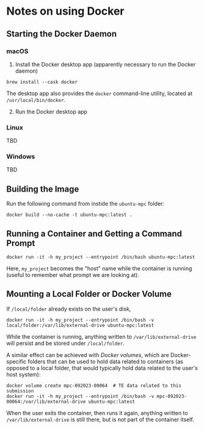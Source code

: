 # Notes on using Docker

## Starting the Docker Daemon

### macOS

1. Install the Docker desktop app (apparently necessary to run the Docker daemon)
```
brew install --cask docker
```
The desktop app also provides the `docker` command-line utility, located at `/usr/local/bin/docker`.

2. Run the Docker desktop app

### Linux

TBD

### Windows

TBD

## Building the Image

Run the following command from instide the `ubuntu-mpc` folder:
```
docker build --no-cache -t ubuntu-mpc:latest .
```

## Running a Container and Getting a Command Prompt

```
docker run -it -h my_project --entrypoint /bin/bash ubuntu-mpc:latest
```

Here, `my_project` becomes the "host" name while the container is running (useful to remember what prompt we are looking at).

## Mounting a Local Folder or Docker Volume

If `/local/folder` already exists on the user's disk,
```
docker run -it -h my_project --entrypoint /bin/bash -v local/folder:/var/lib/external-drive ubuntu-mpc:latest
```

While the container is running, anything written to `/var/lib/external-drive` will persist and be stored under `/local/folder`.

A similar effect can be achieved with *Docker volumes*, which are Docker-specific folders that can be used to hold data related to containers (as opposed to a local folder, that would typically hold data related to the user's host system):

```
docker volume create mpc-092023-00064  # TE data related to this submission
docker run -it -h my_project --entrypoint /bin/bash -v mpc-092023-00064:/var/lib/external-drive ubuntu-mpc:latest
```

When the user exits the container, then runs it again, anything written to `/var/lib/external-drive` is still there, but is not part of the container itself.
